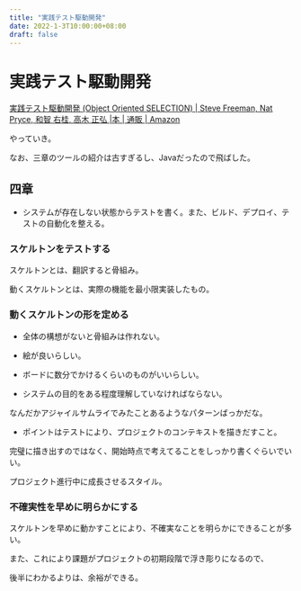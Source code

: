 ```yaml
---
title: "実践テスト駆動開発"
date: 2022-1-3T10:00:00+08:00
draft: false
---
```

# 実践テスト駆動開発



[実践テスト駆動開発 (Object Oriented SELECTION) | Steve Freeman, Nat Pryce, 和智 右桂, 高木 正弘 |本 | 通販 | Amazon](https://www.amazon.co.jp/%E5%AE%9F%E8%B7%B5%E3%83%86%E3%82%B9%E3%83%88%E9%A7%86%E5%8B%95%E9%96%8B%E7%99%BA-Object-Oriented-SELECTION-Freeman/dp/4798124583)



やっていき。



なお、三章のツールの紹介は古すぎるし、Javaだったので飛ばした。



## 四章



* システムが存在しない状態からテストを書く。また、ビルド、デプロイ、テストの自動化を整える。



### スケルトンをテストする



スケルトンとは、翻訳すると骨組み。



動くスケルトンとは、実際の機能を最小限実装したもの。



### 動くスケルトンの形を定める



* 全体の構想がないと骨組みは作れない。



* 絵が良いらしい。



* ボードに数分でかけるくらいのものがいいらしい。



* システムの目的をある程度理解していなければならない。



なんだかアジャイルサムライでみたことあるようなパターンばっかだな。



* ポイントはテストにより、プロジェクトのコンテキストを描きだすこと。



完璧に描き出すのではなく、開始時点で考えてることをしっかり書くぐらいでいい。



プロジェクト進行中に成長させるスタイル。



### 不確実性を早めに明らかにする



スケルトンを早めに動かすことにより、不確実なことを明らかにできることが多い。



また、これにより課題がプロジェクトの初期段階で浮き彫りになるので、



後半にわかるよりは、余裕ができる。
